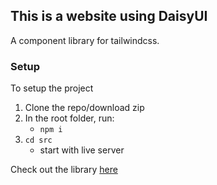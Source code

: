 ## This is a website using DaisyUI

A component library for tailwindcss.

### Setup

To setup the project

1. Clone the repo/download zip
2. In the root folder, run:
    -  `npm i`
3. `cd src`
    - start with live server

Check out the library [here](https://daisyui.com)


